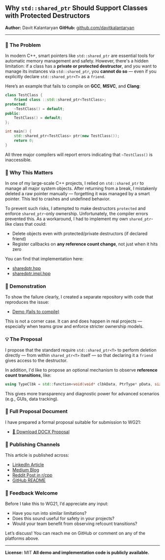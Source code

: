 ## Why `std::shared_ptr` Should Support Classes with Protected Destructors

**Author:** Davit Kalantaryan
**GitHub:** [github.com/davitkalantaryan](https://github.com/davitkalantaryan)

---

### 🧩 The Problem

In modern C++, smart pointers like `std::shared_ptr` are essential tools for automatic memory management and safety. However, there's a hidden limitation: if a class has a **private or protected destructor**, and you want to manage its instances via `std::shared_ptr`, you **cannot do so** — even if you explicitly declare `std::shared_ptr<T>` as a `friend`.

Here’s an example that fails to compile on **GCC**, **MSVC**, and **Clang**:

```cpp
class TestClass {
    friend class ::std::shared_ptr<TestClass>;
protected:
    ~TestClass() = default;
public:
    TestClass() = default;
};

int main() {
    std::shared_ptr<TestClass> ptr(new TestClass());
    return 0;
}
```

All three major compilers will report errors indicating that `~TestClass()` is inaccessible.

### 🧵 Why This Matters

In one of my large-scale C++ projects, I relied on `std::shared_ptr` to manage all major system objects. After returning from a break, I mistakenly deleted a raw pointer manually — forgetting it was managed by a smart pointer. This led to crashes and undefined behavior.

To prevent such risks, I attempted to make destructors `protected` and enforce `shared_ptr`-only ownership. Unfortunately, the compiler errors prevented this. As a workaround, I had to implement my own `shared_ptr`-like class that could:

* Delete objects even with protected/private destructors (if declared friend)
* Register callbacks on **any reference count change**, not just when it hits zero

You can find that implementation here:

* [sharedptr.hpp](https://github.com/davitkalantaryan/cpputils/blob/master/include/cpputils/sharedptr.hpp)
* [sharedptr.impl.hpp](https://github.com/davitkalantaryan/cpputils/blob/master/include/cpputils/sharedptr.impl.hpp)

### 🧪 Demonstration

To show the failure clearly, I created a separate repository with code that reproduces the issue:

* [Demo (fails to compile)](https://github.com/davitkalantaryan/demo-cpputils)

This is not a corner case. It can and does happen in real projects — especially when teams grow and enforce stricter ownership models.

### 💡 The Proposal

I propose that the standard require `std::shared_ptr<T>` to perform deletion directly — from within `shared_ptr<T>` itself — so that declaring it a `friend` gives access to the destructor.

In addition, I'd like to propose an optional mechanism to observe **reference count transitions**, like:

```cpp
using TypeClbk = std::function<void(void* clbkData, PtrType* pData, size_t refBefore, size_t refAfter)>;
```

This gives more transparency and diagnostic power for advanced scenarios (e.g., GUIs, data tracking).

### 📄 Full Proposal Document

I have prepared a formal proposal suitable for submission to WG21:

* [📄 Download DOCX Proposal](https://github.com/davitkalantaryan/demo-cpputils/blob/master/docs/doc/SharedPtr_Proposal_DavitKalantaryan_FINAL_v2.docx)

### 🧭 Publishing Channels

This article is published across:

* [LinkedIn Article](#)
* [Medium Blog](#)
* [Reddit Post in r/cpp](#)
* [GitHub README](https://github.com/davitkalantaryan/demo-cpputils)

### 🙏 Feedback Welcome

Before I take this to WG21, I’d appreciate any input:

* Have you run into similar limitations?
* Does this sound useful for safety in your projects?
* Would your team benefit from observing refcount transitions?

Let’s discuss! You can reach me on GitHub or comment on any of the platforms above.

---

**License:** MIT
**All demo and implementation code is publicly available.**
